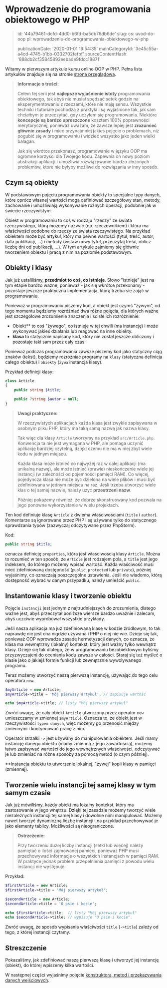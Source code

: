 Wprowadzenie do programowania obiektowego w PHP
===============================================

> id: '44a79461-dcfd-4dd0-b6fd-ba5db76db6de'
> slug:
> 	cs: uvod-do-oop
> 	pl: wprowadzenie-do-programowania-obiektowego-w-php
> 
> publicationDate: '2020-01-01 19:54:35'
> mainCategoryId: '3e45c55a-a4cd-4745-b1bb-0332702fefbf'
> sourceContentHash: '888db2cf35845892eebade9fdcc18871'

Witamy w pierwszym artykule kursu online OOP w PHP. Pełna lista artykułów znajduje się na stronie <a href="/oop">strona przeglądowa</a>.

> **Informacje o treści:**
>
> Celem tej serii jest **najlepsze wyjaśnienie istoty** programowania obiektowego, tak abyś nie musiał spędzać setek godzin na eksperymentowaniu z rzeczami, które nie mają sensu. Wszystkie techniki i tutoriale pochodzą z praktyki i są wyjaśnione tak, jak sam chciałbym je przeczytać, gdy uczyłem się programowania. Niektóre **koncepcje są bardzo uproszczone** kosztem 100% poprawności merytorycznej, ponieważ uważam, że zawsze lepiej jest **zrozumieć głównie zasady** i mieć przynajmniej jakieś pojęcie o problemach, niż pogubić się w programowaniu i widzieć wszystko jako jeden wielki bałagan.
>
> Jak się wkrótce przekonasz, programowanie w języku OOP ma ogromne korzyści dla Twojego kodu. Zapewnia on nowy poziom abstrakcji aplikacji i umożliwia rozwiązywanie bardzo złożonych problemów, które nie byłyby możliwe do rozwiązania w inny sposób.

Czym są obiekty
------------------

W podstawowym pojęciu programowania obiekty to specjalne typy danych, które oprócz własnej wartości mogą definiować szczegółowy stan, metody, zachowanie i umożliwiają wykonywanie różnych operacji, podobnie jak w świecie rzeczywistym.

Obiekt w programowaniu to coś w rodzaju "rzeczy" ze świata rzeczywistego, którą możemy nazwać (np. rzeczownikiem) i która ma właściwości podobne do rzeczy ze świata rzeczywistego. Na przykład obiektem może być artykuł, który ma pewne wartości (tytuł, treść, autor, data publikacji, ...) i metody (wstaw nowy tytuł, przeczytaj treść, oblicz liczbę dni od publikacji, ...). W tym artykule zajmiemy się głównie tworzeniem obiektu i pracą z nim na poziomie podstawowym.

Obiekty i klasy
---------------

Jak już ustaliliśmy, **przedmiot to coś, co istnieje**. Słowo "istnieje" jest na tym etapie bardzo ważne, ponieważ - jak się wkrótce przekonamy - pozostaje jeszcze praktyczna implementacja, którą trzeba się zająć w programowaniu.

Ponieważ w programowaniu piszemy kod, a obiekt jest czymś "żywym", od tego momentu będziemy rozróżniać dwa różne pojęcia, dla których ważne jest szczegółowe zrozumienie znaczenia i ścisłe ich rozróżnienie:

- Obiekt** to coś "żywego", co istnieje w tej chwili (ma instancję) i może wykonywać jakieś działania lub reagować na inne obiekty.
- **klasa** to statycznie napisany kod, który nie został jeszcze obliczony i pozostaje taki sam przez cały czas.

Ponieważ podczas programowania zawsze piszemy kod jako statyczny ciąg znaków (tekst), będziemy rozróżniać programy na `klasy` (statyczna definicja całego obiektu) i `obiekty` (`żywa` instancja klasy).

Przykład definicji klasy:

```php
class Article
{
    public string $title;

    public ?string $autor = null;
}
```

> **Uwagi praktyczne:**
>
> W rzeczywistych aplikacjach każda klasa jest zwykle zapisywana w osobnym pliku PHP, który ma taką samą nazwę jak nazwa klasy.
>
> Tak więc dla klasy `Article` tworzymy na przykład `src/Article.php`. Konwencja ta nie jest wymagana w PHP, ale pomaga uczynić aplikację bardziej czytelną, dzięki czemu nie ma w niej zbyt wiele kodu w jednym miejscu.
>
> Każda klasa może istnieć co najwyżej raz w całej aplikacji (ma unikalną nazwę), ale może istnieć (prawie) nieskończenie wiele jej instancji (w zależności od pojemności pamięci RAM). Co więcej, pojedyncza klasa nie może być dzielona na wiele plików i musi być zdefiniowana w jednym miejscu na raz. Jeśli trzeba utworzyć wiele klas o tej samej nazwie, należy użyć **przestrzeni nazw**.
>
> Później pokażemy również, że dobrze skonstruowany kod pozwala na jego ponowne wykorzystanie w wielu projektach.

Ten kod definiuje klasę `Article` z dwiema właściwościami (`title` i `author`). Komentarze są ignorowane przez PHP i są używane tylko do statycznego sprawdzania typów (zazwyczaj odczytywane przez PhpStorm).

Kod:

```php
public string $title;
```

oznacza definicję `properties`, która jest właściwością klasy `Article`. Można to rozumieć w ten sposób, że `Article` jest rodzajem pola, a `title` jest jego indeksem, do którego możemy wpisać wartość. Każda właściwość musi mieć zdefiniowaną dostępność (`public`, `protected` lub `private`), później wyjaśnimy, co oznaczają poszczególne ustawienia. Jeśli nie wiadomo, którą dostępność wybrać w danym przypadku, należy umieścić `public`.

Instantowanie klasy i tworzenie obiektu
----------------------------------

Pojęcie `instancji` jest jednym z najtrudniejszych do zrozumienia, dlatego ważne jest, abyś przeczytał poniższe wiersze bardzo uważnie i zalecam, abyś uczciwie wypróbował wszystkie przykłady.

Jeśli nasza aplikacja ma już zdefiniowaną klasę w kodzie źródłowym, to tak naprawdę nie jest ona nigdzie używana i PHP o niej nie wie. Dzieje się tak, ponieważ OOP wprowadza zasadę hermetyzacji danych, co oznacza, że klasa ma wewnętrzny (lokalny) kontekst, który jest ważny tylko wewnątrz klasy. Dzieje się tak dlatego, że w programowaniu bezobiektowym byliśmy przyzwyczajeni do oceniania kodu zawsze w całości. Staraj się też myśleć o klasie jako o jakiejś formie funkcji lub zewnętrznie wywoływanego programu.

Teraz możemy utworzyć naszą pierwszą instancję, używając do tego celu operatora `new`.

```php
$myArticle = new Article;
$myArticle->title = 'Mój pierwszy artykuł'; // zapisuje wartość

echo $myArticle->title; // listy "Mój pierwszy artykuł"
```

Zwróć uwagę, że cały obiekt `Article` utworzony przez operator `new` umieszczamy w zmiennej `$myArticle`. Oznacza to, że obiekt jest w rzeczywistości `typem danych`, więc możemy go przenosić między zmiennymi i kontynuować pracę z nim.

Operator strzałki `->` jest używany do manipulowania obiektem. Jeśli mamy instancję danego obiektu (mamy zmienną z jego zawartością), możemy łatwo zapisywać wartości do jego wewnętrznych właściwości, odczytywać je lub zmieniać na różne sposoby za pomocą metod (o czym później).

**Instancja obiektu to utworzenie lokalnej, "żywej" kopii klasy w pamięci (zmiennej).

Tworzenie wielu instancji tej samej klasy w tym samym czasie
---------------------------------------------

Jak już mówiliśmy, każdy obiekt ma lokalny kontekst, który ma zastosowanie w jego wnętrzu. Dzięki tej zasadzie możemy tworzyć wiele niezależnych instancji tej samej klasy i dowolnie nimi manipulować. Możemy nawet tworzyć dynamiczną liczbę instancji i na przykład przechowywać je jako elementy tablicy. Możliwości są nieograniczone.

> **Ostrzeżenie:**
>
> Przy tworzeniu dużej liczby instancji (setki lub więcej) należy pamiętać o ilości zajmowanej pamięci, ponieważ PHP musi przechowywać informacje o wszystkich instancjach w pamięci RAM. W praktyce jednak problem przepełnienia pamięci z powodu wielu instancji nie występuje.

Przykład:

```php
$firstArticle = new Article;
$firstArticle->title = 'Mój pierwszy artykuł';

$secondArticle = new Article;
$secondArticle->title = 'O psie i kocie';

echo $firstArticle->title;  // listy "Mój pierwszy artykuł"
echo $secondArticle->title; // wypisuje "O psie i kocie".
```

Zwróć uwagę, że sposób wypisania właściwości `title` (`->title`) zależy od tego, z której instancji czytamy.

Streszczenie
-------

Pokazaliśmy, jak zdefiniować naszą pierwszą klasę i utworzyć jej instancję (obiekt), do której wpiszemy kilka wartości.

W następnej części wyjaśnimy pojęcie <a href="/methods-and-passing-input">konstruktora, metod i przekazywania danych wejściowych</a>.
